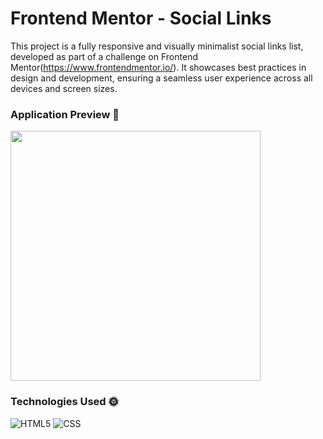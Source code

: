 # Frontend Mentor - Social Links
This project is a fully responsive and visually minimalist social links list, developed as part of a challenge on Frontend Mentor(https://www.frontendmentor.io/). It showcases best practices in design and development, ensuring a seamless user experience across all devices and screen sizes.

### Application Preview 📸
<img src="https://github.com/user-attachments/assets/0bbbc59e-2900-472f-8993-406c816802db" width="400">

### Technologies Used 🌞
 ![HTML5](https://img.shields.io/badge/html5-%23E34F26.svg?style=for-the-badge&logo=html5&logoColor=white) ![CSS](https://img.shields.io/badge/CSS-%231572B6.svg?style=for-the-badge&logo=css3&logoColor=white)
